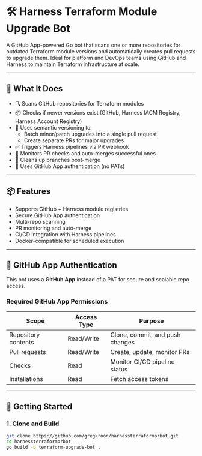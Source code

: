 # 🛠️ Harness Terraform Module Upgrade Bot

A GitHub App-powered Go bot that scans one or more repositories for outdated Terraform module versions and automatically creates pull requests to upgrade them. Ideal for platform and DevOps teams using GitHub and Harness to maintain Terraform infrastructure at scale.

---

## 🚀 What It Does

- 🔍 Scans GitHub repositories for Terraform modules
- 📦 Checks if newer versions exist (GitHub, Harness IACM Registry, Harness Account Registry)
- 🧠 Uses semantic versioning to:
  - Batch minor/patch upgrades into a single pull request
  - Create separate PRs for major upgrades
- ✅ Triggers Harness pipelines via PR webhook
- 🤖 Monitors PR checks and auto-merges successful ones
- 🧹 Cleans up branches post-merge
- 🔐 Uses GitHub App authentication (no PATs)

---

## 📦 Features

- Supports GitHub + Harness module registries
- Secure GitHub App authentication
- Multi-repo scanning
- PR monitoring and auto-merge
- CI/CD integration with Harness pipelines
- Docker-compatible for scheduled execution

---

## 🔐 GitHub App Authentication

This bot uses a **GitHub App** instead of a PAT for secure and scalable repo access.

### Required GitHub App Permissions

| Scope                  | Access Type | Purpose                          |
|------------------------|-------------|----------------------------------|
| Repository contents    | Read/Write  | Clone, commit, and push changes |
| Pull requests          | Read/Write  | Create, update, monitor PRs     |
| Checks                 | Read        | Monitor CI/CD pipeline status   |
| Installations          | Read        | Fetch access tokens             |

---

## 🧰 Getting Started

### 1. Clone and Build

```bash
git clone https://github.com/gregkroon/harnessterraformprbot.git
cd harnessterraformprbot
go build -o terraform-upgrade-bot .
